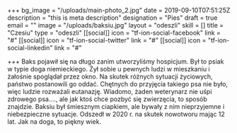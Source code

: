 +++
bg_image = "/uploads/main-photo_2.jpg"
date = 2019-09-10T07:51:25Z
description = "this is meta description"
designation = "Pies"
draft = true
email = ""
image = "/uploads/baksiu.jpg"
layout = "odeszli"
skill = []
title = "Czesiu"
type = "odeszli"
[[social]]
icon = "tf-ion-social-facebook"
link = "#"
[[social]]
icon = "tf-ion-social-twitter"
link = "#"
[[social]]
icon = "tf-ion-social-linkedin"
link = "#"

+++
Baks pojawił się na długo zanim utworzyliśmy hospicjum. Był to psiak w typie doga niemieckiego. Żył sobie u pewnych ludzi w mieszkaniu i żałośnie spoglądał przez okno. Na skutek różnych sytuacji życiowych, państwo postanowili go oddać. Chętnych do przyjęcia takiego psa nie było, więc ludzie rozważali eutanazję. Wiadomo, żaden weterynarz nie uśpi zdrowego psa…., ale jak ktoś chce pozbyć się zwierzęcia, to sposób znajdzie. Baksiu był śmiesznym ciapkiem, ale bywały z nim nieprzyjemne i niebezpieczne sytuacje. Odszedł w 2020 r. na skutek nowotworu mając 12 lat. Jak na doga, to piękny wiek.